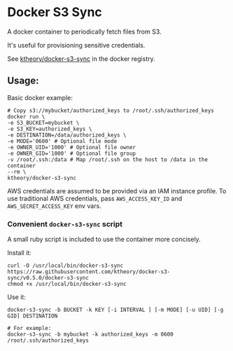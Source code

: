 # Docker S3 Sync

A docker container to periodically fetch files from S3.

It's useful for provisioning sensitive credentials.

See [ktheory/docker-s3-sync](https://registry.hub.docker.com/u/ktheory/docker-s3-sync/) in the docker registry.

## Usage:

Basic docker example:
```
# Copy s3://mybucket/authorized_keys to /root/.ssh/authorized_keys
docker run \
-e S3_BUCKET=mybucket \
-e S3_KEY=authorized_keys \
-e DESTINATION=/data/authorized_keys \
-e MODE='0600' # Optional file mode
-e OWNER_UID='1000' # Optional file owner
-e OWNER_GID='1000' # Optional file group
-v /root/.ssh:/data # Map /root/.ssh on the host to /data in the container
--rm \
ktheory/docker-s3-sync
```

AWS credentials are assumed to be provided via an IAM instance profile.
To use traditional AWS credentials, pass `AWS_ACCESS_KEY_ID` and `AWS_SECRET_ACCESS_KEY` env vars.

### Convenient `docker-s3-sync` script

A small ruby script is included to use the container more concisely.

Install it:
```
curl -O /usr/local/bin/docker-s3-sync https://raw.githubusercontent.com/ktheory/docker-s3-sync/v0.5.0/docker-s3-sync
chmod +x /usr/local/bin/docker-s3-sync
```

Use it:
```
docker-s3-sync -b BUCKET -k KEY [-i INTERVAL ] [-m MODE] [-u UID] [-g GID] DESTINATION

# For example:
docker-s3-sync -b mybucket -k authorized_keys -m 0600 /root/.ssh/authorized_keys
```


